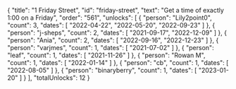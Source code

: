 {
  "title": "1 Friday Street",
  "id": "friday-street",
  "text": "Get a time of exactly 1:00 on a Friday",
  "order": "561",
  "unlocks": [
    {
      "person": "Lily2point0",
      "count": 3,
      "dates": [
        "2022-04-22",
        "2022-05-20",
        "2022-09-23"
      ]
    },
    {
      "person": "j-sheps",
      "count": 2,
      "dates": [
        "2021-09-17",
        "2022-12-09"
      ]
    },
    {
      "person": "Ania",
      "count": 2,
      "dates": [
        "2022-09-16",
        "2022-12-23"
      ]
    },
    {
      "person": "varjmes",
      "count": 1,
      "dates": [
        "2021-07-02"
      ]
    },
    {
      "person": "leaf",
      "count": 1,
      "dates": [
        "2021-11-26"
      ]
    },
    {
      "person": "Rowan M",
      "count": 1,
      "dates": [
        "2022-01-14"
      ]
    },
    {
      "person": "cb",
      "count": 1,
      "dates": [
        "2022-08-05"
      ]
    },
    {
      "person": "binaryberry",
      "count": 1,
      "dates": [
        "2023-01-20"
      ]
    }
  ],
  "totalUnlocks": 12
}
